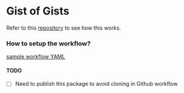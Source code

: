 # Gist of Gists
Refer to this [repository](https://github.com/neelabalan/mygists) to see how this works. 

### How to setup the workflow?

[sample workflow YAML](https://github.com/neelabalan/mygists/blob/main/.github/workflows/update_readme.yml)


#### TODO

- [ ] Need to publish this package to avoid cloning in Github workflow

